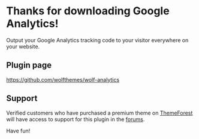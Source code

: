 # Thanks for downloading Google Analytics!

Output your Google Analytics tracking code to your visitor everywhere on your website.

## Plugin page
https://github.com/wolfthemes/wolf-analytics

## Support
Verified customers who have purchased a premium theme on [ThemeForest](http://wlfthm.es/tf)
will have access to support for this plugin in the [forums](http://wlfthm.es/help).

Have fun!

